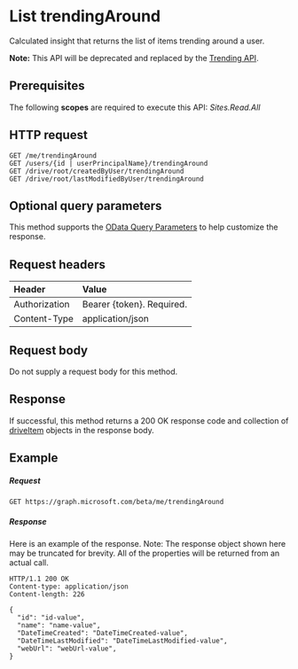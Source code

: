 # List trendingAround

Calculated insight that returns the list of items trending around a user.

**Note:** This API will be deprecated and replaced by the [Trending API](../resources/insights_trending.md).

## Prerequisites
The following **scopes** are required to execute this API: 
*Sites.Read.All*

## HTTP request
```http
GET /me/trendingAround
GET /users/{id | userPrincipalName}/trendingAround
GET /drive/root/createdByUser/trendingAround
GET /drive/root/lastModifiedByUser/trendingAround
```
## Optional query parameters
This method supports the [OData Query Parameters](http://developer.microsoft.com/en-us/graph/docs/overview/query_parameters) to help customize the response.

## Request headers
| Header         | Value                      |
|:---------------|:---------------------------|
| Authorization  | Bearer {token}. Required.  |
| Content-Type   | application/json           |

## Request body
Do not supply a request body for this method.

## Response
If successful, this method returns a 200 OK response code and collection of [driveItem](../resources/driveItem.md) objects in the response body.

## Example
##### Request
```http
GET https://graph.microsoft.com/beta/me/trendingAround
```
##### Response
Here is an example of the response. Note: The response object shown here may be truncated for brevity. All of the properties will be returned from an actual call.
```http
HTTP/1.1 200 OK
Content-type: application/json
Content-length: 226

{
  "id": "id-value",
  "name": "name-value",
  "DateTimeCreated": "DateTimeCreated-value",
  "DateTimeLastModified": "DateTimeLastModified-value",
  "webUrl": "webUrl-value",
}
```
